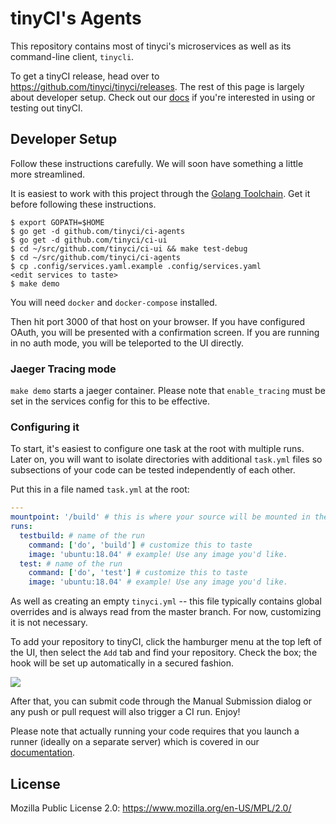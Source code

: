 # tinyCI's Agents

This repository contains most of tinyci's microservices as well as its
command-line client, `tinycli`.

To get a tinyCI release, head over to
https://github.com/tinyci/tinyci/releases. The rest of this page is largely
about developer setup. Check out our [docs](http://tinyci.org) if you're
interested in using or testing out tinyCI.

## Developer Setup

Follow these instructions carefully. We will soon have something a little more
streamlined.

It is easiest to work with this project through the [Golang
Toolchain](https://golang.org). Get it before following these instructions.

```
$ export GOPATH=$HOME
$ go get -d github.com/tinyci/ci-agents
$ go get -d github.com/tinyci/ci-ui
$ cd ~/src/github.com/tinyci/ci-ui && make test-debug
$ cd ~/src/github.com/tinyci/ci-agents
$ cp .config/services.yaml.example .config/services.yaml
<edit services to taste>
$ make demo
```

You will need `docker` and `docker-compose` installed.

Then hit port 3000 of that host on your browser. If you have configured OAuth,
you will be presented with a confirmation screen. If you are running in no auth
mode, you will be teleported to the UI directly.

### Jaeger Tracing mode

`make demo` starts a jaeger container. Please note that `enable_tracing` must
be set in the services config for this to be effective.

### Configuring it

To start, it's easiest to configure one task at the root with multiple runs.
Later on, you will want to isolate directories with additional `task.yml` files
so subsections of your code can be tested independently of each other.

Put this in a file named `task.yml` at the root:

```yaml
---
mountpoint: '/build' # this is where your source will be mounted in the image
runs:
  testbuild: # name of the run
    command: ['do', 'build'] # customize this to taste
    image: 'ubuntu:18.04' # example! Use any image you'd like.
  test: # name of the run
    command: ['do', 'test'] # customize this to taste
    image: 'ubuntu:18.04' # example! Use any image you'd like.
```

As well as creating an empty `tinyci.yml` -- this file typically contains
global overrides and is always read from the master branch. For now,
customizing it is not necessary.

To add your repository to tinyCI, click the hamburger menu at the top left of
the UI, then select the `Add` tab and find your repository. Check the box; the
hook will be set up automatically in a secured fashion.

<img src="readme-images/add.png" />

After that, you can submit code through the Manual Submission dialog or any
push or pull request will also trigger a CI run. Enjoy!

Please note that actually running your code requires that you launch a runner
(ideally on a separate server) which is covered in our [documentation](https://tinyci.org).

## License

Mozilla Public License 2.0: https://www.mozilla.org/en-US/MPL/2.0/
